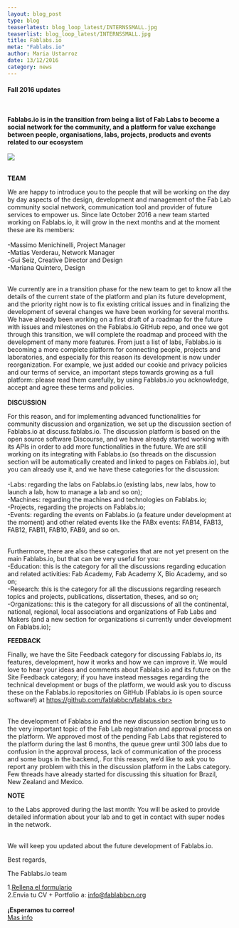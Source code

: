 ```yaml
---
layout: blog_post
type: blog
teaserlatest: blog_loop_latest/INTERNSSMALL.jpg
teaserlist: blog_loop_latest/INTERNSSMALL.jpg
title: Fablabs.io
meta: "Fablabs.io"
author: Maria Ustarroz
date: 13/12/2016
category: news
---
```


<h4>Fall 2016 updates</h4>
<br>

<strong>Fablabs.io is in the transition from being a list of Fab Labs to become a social network for the community, and a platform for value exchange between people, organisations, labs, projects, products and events related to our ecosystem</strong><br>
<br>
<img src= "http://www.fablabbcn.org/img/blog/blog_loop_latest/INTERNSSMALL.jpg" align="middle"> 


<br>
<strong>TEAM</strong>

We are happy to introduce you to the people that will be working on the day by day aspects of the design, development and management of the Fab Lab community social network, communication tool and provider of future services to empower us. Since late October 2016 a new team started working on Fablabs.io, it will grow in the next months and at the moment these are its members:<br>
<br>
-Massimo Menichinelli, Project Manager<br>
-Matias Verderau, Network Manager<br>
-Gui Seiz, Creative Director and Design<br>
-Mariana Quintero, Design<br>

<br>
We currently are in a transition phase for the new team to get to know all the details of the current state of the platform and plan its future development, and the priority right now is to fix existing critical issues and in finalizing the development of several changes we have been working for several months. We have already been working on a first draft of a roadmap for the future with issues and milestones on the Fablabs.io GitHub repo, and once we got through this transition, we will complete the roadmap and proceed with the development of many more features. From just a list of labs, Fablabs.io is becoming a more complete platform for connecting people, projects and laboratories, and especially for this reason its development is now under reorganization. For example, we just added our cookie and privacy policies and our terms of service, an important steps towards growing as a full platform: please read them carefully, by using Fablabs.io you acknowledge, accept and agree these terms and policies.<br>
<br>
<strong>DISCUSSION</strong>

For this reason, and for implementing advanced functionalities for community discussion and organization, we set up the discussion section of Fablabs.io at discuss.fablabs.io. The discussion platform is based on the open source software Discourse, and we have already started working with its APIs in order to add more functionalities in the future. We are still working on its integrating with Fablabs.io (so threads on the discussion section will be automatically created and linked to pages on Fablabs.io), but you can already use it, and we have these categories for the discussion:<br>
<br>
-Labs: regarding the labs on Fablabs.io (existing labs, new labs, how to launch a lab, how to manage a lab and so on);<br>
-Machines: regarding the machines and technologies on Fablabs.io;<br>
-Projects, regarding the projects on Fablabs.io;<br>
-Events: regarding the events on Fablabs.io (a feature under development at the moment) and other related events like the FABx events: FAB14, FAB13, FAB12, FAB11, FAB10, FAB9, and so on.<br>

<br>
Furthermore, there are also these categories that are not yet present on the main Fablabs.io, but that can be very useful for you:<br>
-Education: this is the category for all the discussions regarding education and related activities: Fab Academy, Fab Academy X, Bio Academy, and so on;<br>
-Research: this is the category for all the discussions regarding research topics and projects, publications, dissertation, theses, and so on;<br>
-Organizations: this is the category for all discussions of all the continental, national, regional, local associations and organizations of Fab Labs and Makers (and a new section for organizations si currently under development on Fablabs.io);<br>

<strong>FEEDBACK</strong>

Finally, we have the Site Feedback category for discussing Fablabs.io, its features, development, how it works and how we can improve it. We would love to hear your ideas and comments about Fablabs.io and its future on the Site Feedback category; if you have instead messages regarding the technical development or bugs of the platform, we would ask you to discuss these on the Fablabs.io repositories on GitHub (Fablabs.io is open source software!) at https://github.com/fablabbcn/fablabs.<br>

<br>
The development of Fablabs.io and the new discussion section bring us to the very important topic of the Fab Lab registration and approval process on the platform. We approved most of the pending Fab Labs that registered to the platform during the last 6 months, the queue grew until 300 labs due to confusion in the approval process, lack of communication of the process and some bugs in the backend,. For this reason, we’d like to ask you to report any problem with this in the discussion platform in the Labs category. Few threads have already started for discussing this situation for Brazil, New Zealand and Mexico.<br>


<strong>NOTE</strong>

to the Labs approved during the last month: You will be asked to provide detailed information about your lab and to get in contact with super nodes in the network.<br>

<br>
We will keep you updated about the future development of Fablabs.io.<br>

Best regards,<br>

The Fablabs.io team<br>

1.<a href="https://docs.google.com/forms/d/e/1FAIpQLScuwSLEMjWGBRCComUC0SXMpC6KS2NHFZR6IluH0Ip-Dt9XYg/viewform">Rellena el formulario</a> 
<br>
2.Envia tu CV + Portfolio a: info@fablabbcn.org<br>
<br>
<strong>¡Esperamos tu correo!</strong>
<br>
<a href="http://fablabbcn.org/uploads/programa%20de%20practicas%20fab%20lab%20bcn_2015-16.pdf">Mas info</a>


